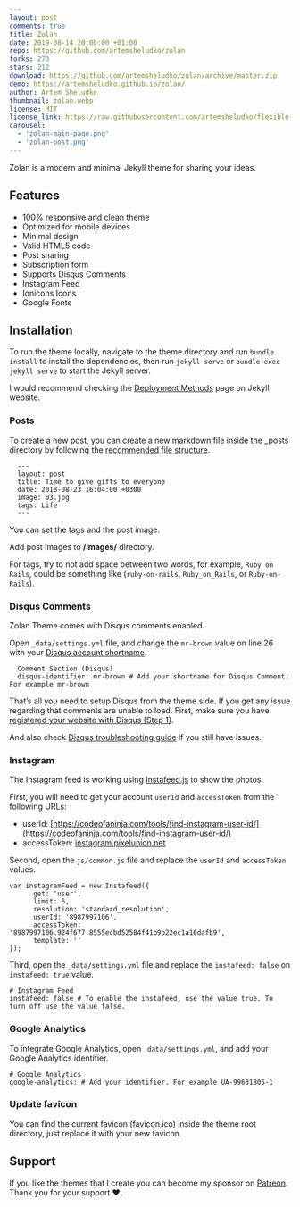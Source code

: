 ```yaml
---
layout: post
comments: true
title: Zolan
date: 2019-08-14 20:00:00 +01:00
repo: https://github.com/artemsheludko/zolan
forks: 273
stars: 212
download: https://github.com/artemsheludko/zolan/archive/master.zip
demo: https://artemsheludko.github.io/zolan/
author: Artem Sheludko
thumbnail: zolan.webp
license: MIT
license_link: https://raw.githubusercontent.com/artemsheludko/flexible-jekyll/refs/heads/master/LICENSE
carousel:
  - 'zolan-main-page.png'
  - 'zolan-post.png'
---
```


Zolan is a modern and minimal Jekyll theme for sharing your ideas.

## Features

* 100% responsive and clean theme
* Optimized for mobile devices
* Minimal design
* Valid HTML5 code
* Post sharing
* Subscription form
* Supports Disqus Comments
* Instagram Feed
* Ionicons Icons
* Google Fonts

## Installation

To run the theme locally, navigate to the theme directory and run `bundle install` to install the dependencies, then run `jekyll serve` or `bundle exec jekyll serve` to start the Jekyll server.

I would recommend checking the [Deployment Methods](https://jekyllrb.com/docs/deployment-methods/) page on Jekyll website.

### Posts

To create a new post, you can create a new markdown file inside the \_posts directory by following the [recommended file structure](https://jekyllrb.com/docs/posts/#creating-post-files).

      ---
      layout: post
      title: Time to give gifts to everyone
      date: 2018-08-23 16:04:00 +0300
      image: 03.jpg
      tags: Life
      ---

You can set the tags and the post image.

Add post images to **/images/** directory.

For tags, try to not add space between two words, for example, `Ruby on Rails`, could be something like (`ruby-on-rails`, `Ruby_on_Rails`, or `Ruby-on-Rails`).

### Disqus Comments

Zolan Theme comes with Disqus comments enabled.

Open `_data/settings.yml` file, and change the `mr-brown` value on line 26 with your [Disqus account shortname](https://help.disqus.com/customer/portal/articles/466208).

      Comment Section (Disqus)
      disqus-identifier: mr-brown # Add your shortname for Disqus Comment. For example mr-brown

That’s all you need to setup Disqus from the theme side. If you get any issue regarding that comments are unable to load. First, make sure you have [registered your website with Disqus (Step 1)](https://help.disqus.com/customer/portal/articles/466182-publisher-quick-start-guide).

And also check [Disqus troubleshooting guide](https://help.disqus.com/customer/portal/articles/472007-i-m-receiving-the-message-%22we-were-unable-to-load-disqus-%22) if you still have issues.

### Instagram

The Instagram feed is working using [Instafeed.js](https://instafeedjs.com/) to show the photos.

First, you will need to get your account `userId` and `accessToken` from the following URLs:

* userId: [https://codeofaninja.com/tools/find-instagram-user-id/](https://codeofaninja.com/tools/find-instagram-user-id/)
* accessToken: [instagram.pixelunion.net](https://instagram.pixelunion.net/)

Second, open the `js/common.js` file and replace the `userId` and `accessToken` values.

    var instagramFeed = new Instafeed({
          get: 'user',
          limit: 6,
          resolution: 'standard_resolution',
          userId: '8987997106',
          accessToken: '8987997106.924f677.8555ecbd52584f41b9b22ec1a16dafb9',
          template: ''
    });

Third, open the `_data/settings.yml` file and replace the `instafeed: false` on `instafeed: true` value.

    # Instagram Feed
    instafeed: false # To enable the instafeed, use the value true. To turn off use the value false.

### Google Analytics

To integrate Google Analytics, open `_data/settings.yml`, and add your Google Analytics identifier.

    # Google Analytics
    google-analytics: # Add your identifier. For example UA-99631805-1

### Update favicon

You can find the current favicon (favicon.ico) inside the theme root directory, just replace it with your new favicon.

## Support

If you like the themes that I create you can become my sponsor on [Patreon](https://www.patreon.com/artemsheludko).
Thank you for your support ❤️.
